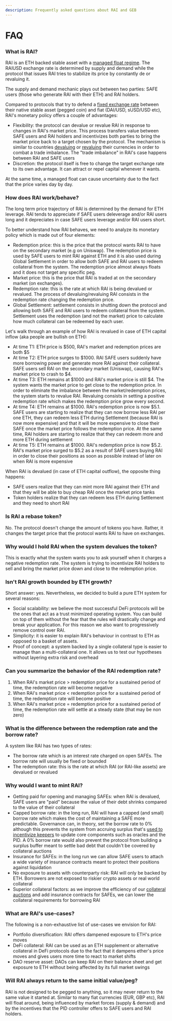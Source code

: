```yaml
---
description: Frequently asked questions about RAI and GEB
---
```


# FAQ

### What is RAI?

RAI is an ETH backed stable asset with a [managed float regime](https://en.wikipedia.org/wiki/Managed\_float\_regime). The RAIUSD exchange rate is determined by supply and demand while the protocol that issues RAI tries to stabilize its price by constantly de or revaluing it.

The supply and demand mechanic plays out between two parties: SAFE users (those who generate RAI with their ETH) and RAI holders.

Compared to protocols that try to defend a [fixed exchange rate](https://www.investopedia.com/terms/f/fixedexchangerate.asp) between their native stable asset (pegged coin) and fiat (DAI/USD, sUSD/USD etc), RAI's monetary policy offers a couple of advantages:

* Flexibility: the protocol can devalue or revalue RAI in response to changes in RAI's market price. This process transfers value between SAFE users and RAI holders and incentivizes both parties to bring the market price back to a target chosen by the protocol. The mechanism is similar to countries [devaluing](https://www.investopedia.com/terms/d/devaluation.asp) or [revaluing](https://www.investopedia.com/terms/r/revaluation.asp) their currencies in order to combat a trade imbalance. The "trade imbalance" in RAI's case happens between RAI and SAFE users
* Discretion: the protocol itself is free to change the target exchange rate to its own advantage. It can attract or repel capital whenever it wants.

At the same time, a managed float can cause uncertainty due to the fact that the price varies day by day.

### How does RAI work/behave?

The long term price trajectory of RAI is determined by the demand for ETH leverage. RAI tends to appreciate if SAFE users deleverage and/or RAI users long and it depreciates in case SAFE users leverage and/or RAI users short.

To better understand how RAI behaves, we need to analyze its monetary policy which is made out of four elements:

* Redemption price: this is the price that the protocol wants RAI to have on the secondary market (e.g on Uniswap). The redemption price is used by SAFE users to mint RAI against ETH and it is also used during Global Settlement in order to allow both SAFE and RAI users to redeem collateral from the system. The redemption price almost always floats and it does not target any specific peg.
* Market price: this is the price that RAI is traded at on the secondary market (on exchanges).
* Redemption rate: this is the rate at which RAI is being devalued or revalued. The process of devaluing/revaluing RAI consists in the redemption rate changing the redemption price.
* Global Settlement: settlement consists in shutting down the protocol and allowing both SAFE and RAI users to redeem collateral from the system. Settlement uses the redemption (and not the market) price to calculate how much collateral can be redeemed by each user.

Let's walk through an example of how RAI is revalued in case of ETH capital inflow (aka people are bullish on ETH):

* At time T1: ETH price is $500, RAI's market and redemption prices are both $5
* At time T2: ETH price surges to $1000. RAI SAFE users suddenly have more borrowing power and generate more RAI against their collateral. SAFE users sell RAI on the secondary market (Uniswap), causing RAI's market price to crash to $4.
* At time T3: ETH remains at $1000 and RAI's market price is still $4. The system wants the market price to get close to the redemption price. In order to eliminate the imbalance between the market/redemption prices, the system starts to revalue RAI. Revaluing consists in setting a positive redemption rate which makes the redemption price grow every second.
* At time T4: ETH remains at $1000. RAI's redemption price is now $5.1. SAFE users are starting to realize that they can now borrow less RAI per one ETH, they can redeem less ETH during Settlement (because RAI is now more expensive) and that it will be more expensive to close their SAFE once the market price follows the redemption price. At the same time, RAI holders are starting to realize that they can redeem more and more ETH during settlement
* At time T5: ETH remains at $1000. RAI's redemption price is now $5.2. RAI's market price surged to $5.2 as a result of SAFE users buying RAI in order to close their positions as soon as possible instead of later on when RAI is more expensive

When RAI is devalued (in case of ETH capital outflow), the opposite thing happens:

* SAFE users realize that they can mint more RAI against their ETH and that they will be able to buy cheap RAI once the market price tanks
* Token holders realize that they can redeem less ETH during Settlement and they need to short RAI

### Is RAI a rebase token?

No. The protocol doesn't change the amount of tokens you have. Rather, it changes the target price that the protocol wants RAI to have on exchanges.

### Why would I hold RAI when the system devalues the token?

This is exactly what the system wants you to ask yourself when it charges a negative redemption rate. The system is trying to incentivize RAI holders to sell and bring the market price down and close to the redemption price.

### Isn't RAI growth bounded by ETH growth?

Short answer: yes. Nevertheless, we decided to build a pure ETH system for several reasons:

* Social scalability: we believe the most successful DeFi protocols will be the ones that act as a trust minimized operating system. You can build on top of them without the fear that the rules will drastically change and break your application. For this reason we also want to progressively remove control over RAI.
* Simplicity: it is easier to explain RAI's behaviour in contrast to ETH as opposed to a basket of assets.
* Proof of concept: a system backed by a single collateral type is easier to manage than a multi-collateral one. It allows us to test our hypotheses without layering extra risk and overhead

### Can you summarize the behavior of the RAI redemption rate?

1. When RAI's market price > redemption price for a sustained period of time, the redemption rate will become negative
2. When RAI's market price < redemption price for a sustained period of time, the redemption rate will become positive
3. When RAI's market price = redemption price for a sustained period of time, the redemption rate will settle at a steady state (that may be non zero)

### What is the difference between the redemption rate and the borrow rate?

A system like RAI has two types of rates:

* The borrow rate which is an interest rate charged on open SAFEs. The borrow rate will usually be fixed or bounded
* The redemption rate: this is the rate at which RAI (or RAI-like assets) are devalued or revalued

### Why would I want to mint RAI?

* Getting paid for opening and managing SAFEs: when RAI is devalued, SAFE users are "paid" because the value of their debt shrinks compared to the value of their collateral
* Capped borrow rate: in the long run, RAI will have a capped (and small) borrow rate which makes the cost of maintaining a SAFE more predictable. Governance can, in theory, set the borrow rate to 0% although this prevents the system from accruing surplus that's [used to incentivize keepers](https://docs.reflexer.finance/system-contracts/sustainability-module/stability-fee-treasury) to update core components such as oracles and the PID. A 0% borrow rate would also prevent the protocol from building a surplus buffer meant to settle bad debt that couldn't be covered by collateral auctions
* Insurance for SAFEs: in the long run we can allow SAFE users to attach a wide variety of insurance contracts meant to protect their positions against liquidation
* No exposure to assets with counterparty risk: RAI will only be backed by ETH. Borrowers are not exposed to riskier crypto assets or real world collateral
* Superior collateral factors: as we improve the efficiency of our [collateral auctions](https://docs.reflexer.finance/system-contracts/auction-module/fixed-discount-collateral-auction-house) and add insurance contracts for SAFEs, we can lower the collateral requirements for borrowing RAI

### What are RAI's use-cases?

The following is a non-exhaustive list of use-cases we envision for RAI:

* Portfolio diversification: RAI offers dampened exposure to ETH's price moves
* DeFi collateral: RAI can be used as an ETH supplement or alternative collateral in DeFi protocols due to the fact that it dampens ether's price moves and gives users more time to react to market shifts
* DAO reserve asset: DAOs can keep RAI on their balance sheet and get exposure to ETH without being affected by its full market swings

### Will RAI always return to the same initial value/peg?

RAI is not designed to be pegged to anything, so it may never return to the same value it started at. Similar to many fiat currencies (EUR, GBP etc), RAI will float around, being influenced by market forces (supply & demand) and by the incentives that the PID controller offers to SAFE users and RAI holders.
